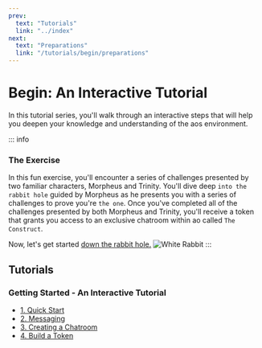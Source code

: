```yaml
---
prev:
  text: "Tutorials"
  link: "../index"
next:
  text: "Preparations"
  link: "/tutorials/begin/preparations"
---
```


# Begin: An Interactive Tutorial

In this tutorial series, you'll walk through an interactive steps that will help you deepen your knowledge and understanding of the aos environment.

::: info

### The Exercise

In this fun exercise, you'll encounter a series of challenges presented by two familiar characters, Morpheus and Trinity. You'll dive deep `into the rabbit hole` guided by Morpheus as he presents you with a series of challenges to prove you're `the one`. Once you've completed all of the challenges presented by both Morpheus and Trinity, you'll receive a token that grants you access to an exclusive chatroom within ao called `The Construct`.

Now, let's get started [down the rabbit hole.](preparations)
![White Rabbit](/white_rabbit_outline.svg)
:::

## Tutorials

### Getting Started - An Interactive Tutorial

- [1. Quick Start](preparations)
- [2. Messaging](messaging)
- [3. Creating a Chatroom](chatroom)
- [4. Build a Token](token)
